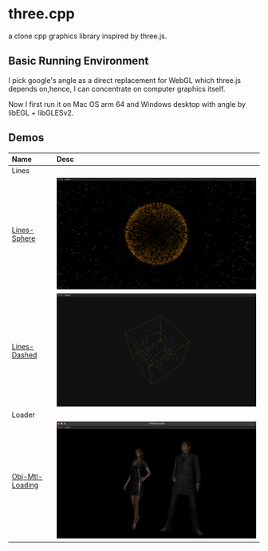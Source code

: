 # three.cpp
 a clone cpp graphics library inspired by three.js.

## Basic Running Environment
 I pick google's angle as a direct replacement for WebGL which three.js depends on,hence, I can concentrate on computer graphics itself.
 
 Now I first run it on Mac OS arm 64 and Windows desktop with angle by libEGL + libGLESv2.

## Demos

| Name                | Desc                                                                                                                                                                    |
|:--------------------|:------------------------------------------------------------------------------------------------------------------------------------------------------------------------|
| Lines               |                                                                                                                                                                         |
| [Lines-Sphere]()    | ![Lines-Sphere demo](https://github.com/nintymiles/three.cpp/blob/6f40f177556fd77554bdc12adafa59f1a37ea0db/doc/images/Screen%20Shot%202023-11-07%20at%2012.49.15.png)   |
| [Lines-Dashed]()    | ![Lines-Dashed demo](https://github.com/nintymiles/three.cpp/blob/6f40f177556fd77554bdc12adafa59f1a37ea0db/doc/images/Screen%20Shot%202023-11-07%20at%2011.31.59.png)   |
| Loader              |                                                                                                                                                                         |
| [Obj-Mtl-Loading]() | ![Loader-Obj-Mtl demo](https://github.com/nintymiles/three.cpp/blob/6f40f177556fd77554bdc12adafa59f1a37ea0db/doc/images/Screen%20Shot%202023-11-09%20at%2014.53.13.png) |


